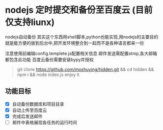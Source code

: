 # nodejs 定时提交和备份至百度云 (目前仅支持liunx)

nodejs自动备份
其实这个东西用shell脚本,python也能实现,用nodejs的主要目的就是能方便的放到后台中,把开发环境整合到一起而不是各种语言都来一份

注意使用前编辑config.templete.js配置相关信息
邮件发送需配置stmp,各大邮箱都包含此功能
百度云备份需要安装bypy并授权

> git clone https://github.com/moshuying/hidden.git && cd hidden && npm i && node index.js 
enjoy it

## 功能目标
+ [x] 自动备份数据库和项目目录
+ [x] 自动上传至百度云
+ [x] 完成后发送邮件
+ [ ] 邮件中表格展现各任务的运行时间